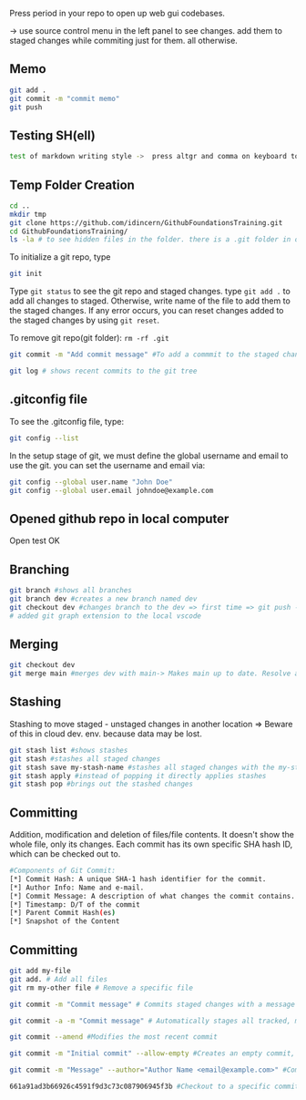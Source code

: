 Press period in your repo to open up web gui codebases.

-> use source control menu in the left panel to see changes. add them to staged changes while commiting just for them. all otherwise.
## Memo
```sh
git add .
git commit -m "commit memo"
git push
```

## Testing SH(ell)
```sh
test of markdown writing style ->  press altgr and comma on keyboard to write backticks. 3 backticks open markdown container
```

## Temp Folder Creation
```sh
cd ..
mkdir tmp
git clone https://github.com/idincern/GithubFoundationsTraining.git
cd GithubFoundationsTraining/
ls -la # to see hidden files in the folder. there is a .git folder in our ws which means that it is a git repo.
```

To initialize a git repo, type
```sh
git init
```

Type ``git status`` to see the git repo and staged changes.
type ``git add .`` to add all changes to staged. Otherwise, write name of the file to add them to the staged changes. If any error occurs, you can reset changes added to the staged changes by using ``git reset``.

To remove git repo(git folder): ``rm -rf .git``

```sh
git commit -m "Add commit message" #To add a commmit to the staged changes
```

```sh
git log # shows recent commits to the git tree
```

## .gitconfig file
To see the .gitconfig file, type:

```sh
git config --list
```

In the setup stage of git, we must define the global username and email to use the git.
you can set the username and email via:

```sh
git config --global user.name "John Doe"
git config --global user.email johndoe@example.com
```

## Opened github repo in local computer
Open test OK


## Branching
```sh
git branch #shows all branches
git branch dev #creates a new branch named dev
git checkout dev #changes branch to the dev => first time => git push -u origin dev
# added git graph extension to the local vscode
```

## Merging
```sh
git checkout dev
git merge main #merges dev with main-> Makes main up to date. Resolve any conflicts with the main first if there is any.
```

## Stashing
Stashing to move staged - unstaged changes in another location => 
Beware of this in cloud dev. env. because data may be lost.
```sh
git stash list #shows stashes
git stash #stashes all staged changes
git stash save my-stash-name #stashes all staged changes with the my-stash-name name
git stash apply #instead of popping it directly applies stashes
git stash pop #brings out the stashed changes
```

## Committing
Addition, modification and deletion of files/file contents.
It doesn't show the whole file, only its changes.
Each commit has its own specific SHA hash ID, which can be checked out to.
```sh
#Components of Git Commit:
[*] Commit Hash: A unique SHA-1 hash identifier for the commit.
[*] Author Info: Name and e-mail.
[*] Commit Message: A description of what changes the commit contains.
[*] Timestamp: D/T of the commit
[*] Parent Commit Hash(es)
[*] Snapshot of the Content
```

## Committing
```sh
git add my-file
git add. # Add all files
git rm my-other file # Remove a specific file

git commit -m "Commit message" # Commits staged changes with a message

git commit -a -m "Commit message" # Automatically stages all tracked, modified files before the commit 

git commit --amend #Modifies the most recent commit 

git commit -m "Initial commit" --allow-empty #Creates an empty commit, useful as a placeholder

git commit -m "Message" --author="Author Name <email@example.com>" #Commits with a specified author.

661a91ad3b66926c4591f9d3c73c087906945f3b #Checkout to a specific commit based on SHA hash git checkout 